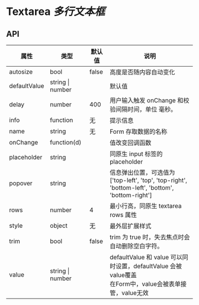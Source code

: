 # Textarea *多行文本框*

<example />

## API

| 属性 | 类型 | 默认值 | 说明 |
| --- | --- | --- | --- |
| autosize | bool | false | 高度是否随内容自动变化 |
| defaultValue | string \| number | | 默认值 |
| delay | number | 400 | 用户输入触发 onChange 和校验间隔时间，单位 毫秒。|
| info | function | 无 | 提示信息 |
| name | string | 无 | Form 存取数据的名称 |
| onChange | function(d) | | 值改变回调函数 |
| placeholder | string | | 同原生 input 标签的 placeholder |
| popover | string | | 信息弹出位置，可选值为 \['top-left', 'top', 'top-right', 'bottom-left', 'bottom', 'bottom-right'] |
| rows | number | 4 | 最小行高，同原生 textarea rows 属性 |
| style | object | 无 | 最外层扩展样式 |
| trim | bool | false | trim 为 true 时，失去焦点时会自动删除空白字符。 |
| value | string \| number | | defaultValue 和 value 可以同时设置，defaultValue 会被value覆盖<br />在Form中，value会被表单接管，value无效 |
